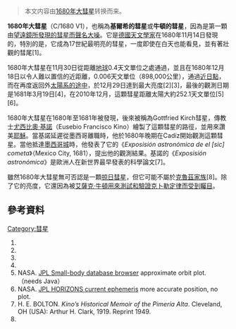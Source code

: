 > 本文内容由[1680年大彗星](https://zh.wikipedia.org/wiki/1680年大彗星)转换而来。


**1680年大彗星**（C/1680 V1），也稱為**基爾希的彗星**或**牛頓的彗星**，因為是第一顆由[望遠鏡所發現的](https://zh.wikipedia.org/wiki/望遠鏡 "wikilink")[彗星而聲名大噪](https://zh.wikipedia.org/wiki/彗星 "wikilink")。它是[德國](https://zh.wikipedia.org/wiki/德國 "wikilink")[天文學家](https://zh.wikipedia.org/wiki/天文學家 "wikilink")在1680年11月14日發現的，特別的是，它成為17世紀最明亮的彗星，一度即使在白天也能看見，並有著壯觀的彗尾\[1\]。

1680年大彗星在11月30日從距離[地球](../Page/地球.md "wikilink")0.4天文單位之處通過，並且在1680年12月18日以令人難以置信的近距離，0.006天文單位（898,000公里），通過[近日點](https://zh.wikipedia.org/wiki/近日點 "wikilink")，而在再度返回外[太陽系的途中](https://zh.wikipedia.org/wiki/太陽系 "wikilink")，於12月29日達到最大亮度\[2\]\[3\]，最後的觀測日期是1681年3月19日\[4\]，在2010年12月，這顆彗星距離太陽大約252.1天文單位\[5\]\[6\]。

1680年大彗星在1680年至1681年被發現，後來被稱為Gottfried Kirch彗星，傳教士[尤西比奧·基諾](https://zh.wikipedia.org/wiki/尤西比奧·基諾 "wikilink")（Eusebio Francisco Kino）繪製了這顆彗星的路徑，並用來讚美[耶穌](https://zh.wikipedia.org/wiki/耶穌 "wikilink")。當基諾延遲從墨西哥離職時，他於1680年晚期在Cadíz開始觀測這顆彗星。當他抵達[墨西哥城](../Page/墨西哥城.md "wikilink")時，他發表了它的《*Exposisión astronómica de el \[sic\] cometa*》（Mexico City, 1681），提出他的觀測結果。基諾的《*Exposisión astronómica*》是歐洲人在新世界最早發表的科學論文\[7\]。

雖然1680年大彗星無可否認是一顆[掠日彗星](../Page/掠日彗星.md "wikilink")，但它可能不屬於[克魯茲家族](../Page/克魯茲族彗星.md "wikilink")\[8\]。除了它的亮度，它還因為被[艾薩克·牛頓用來測試和驗證](https://zh.wikipedia.org/wiki/艾薩克·牛頓 "wikilink")[克卜勒定律而受到矚目](https://zh.wikipedia.org/wiki/克卜勒定律 "wikilink")。

## 參考資料

[Category:彗星](https://zh.wikipedia.org/wiki/Category:彗星 "wikilink")

1.
2.
3.
4.
5.  NASA. [JPL Small-body database browser](http://ssd.jpl.nasa.gov/sbdb.cgi?sstr=1680+V1&orb=1) approximate orbit plot.（needs Java）
6.  NASA. [JPL HORIZONS current ephemeris](http://ssd.jpl.nasa.gov/horizons.cgi?find_body=1&body_group=sb&sstr=C/1680%20V1) more accurate position, no plot.
7.  H. E. BOLTON. *Kino’s Historical Memoir of the Pimería Alta*. Cleveland, OH (USA): Arthur H. Clark, 1919. Reprint 1949.
8.